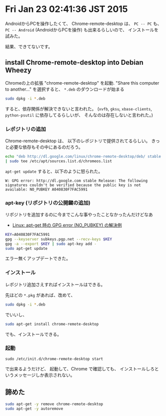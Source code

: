 Fri Jan 23 02:41:36 JST 2015
===

AndroidからPCを操作したくて、
Chrome-remote-desktop
は、
`PC -- PC`
も、
`PC -- Android` (AndroidからPCを操作)
も出来るらしいので、
インストールを試みた。

結果、できてないです。

## install Chrome-remote-desktop into Debian Wheezy

Chromeの上の拡張 "chrome-remote-desktop" を起動.
"Share this computer to another..." を選択すると、
`*.deb`
のダウンロードが始まる

```bash
sudo dpkg -i *.deb
```

すると、依存関係が解決できないと言われた。
(`xvfb`, `gksu`, `xbase-clients`, `python-psutil` に依存してるらしいが、
そんなのは存在しないと言われた。)

### レポジトリの追加

Chrome-remote-desktop は、
以下のレポジトリで提供されてるらしい。
きっと必要な依存もその中にあるのだろう。

```bash
echo "deb http://dl.google.com/linux/chrome-remote-desktop/deb/ stable main" \
| sudo tee /etc/apt/sources.list.d/chromeos.list
```

`apt-get update` すると、以下のように怒られた。

```
W: GPG error: http://dl.google.com stable Release: The following signatures couldn't be verified because the public key is not available: NO_PUBKEY A040830F7FAC5991
```

### apt-key (リポジトリの公開鍵の追加)


リポジトリを追加するのに今までこんな事やったことなかったんだけどなあ

- [Linux: apt-get 時の GPG error (NO_PUBKEY) の解決例](http://www.yukun.info/blog/2014/01/linux-apt-get-gpg-error-no-pubkey.html)

```bash
KEY=A040830F7FAC5991
gpg --keyserver subkeys.pgp.net --recv-keys $KEY
gpg -a --export $KEY | sudo apt-key add -
sudo apt-get update
```

エラー無くアップデートできた。

### インストール

レポジトリ追加さえすればインストールはできる。

先ほどの `*.pkg` があれば、改めて、

```bash
sudo dpkg -i *.deb
```

でいいし、

```bash
sudo apt-get install chrome-remote-desktop
```

でも、インストールできる。

### 起動

```
sudo /etc/init.d/chrome-remote-desktop start
```

で出来るようだけど、
起動して、Chrome で確認しても、
インストールしろというメッセージしか表示されない。

## 諦めた

```bash
sudo apt-get -y remove chrome-remote-desktop
sudo apt-get -y autoremove
```

